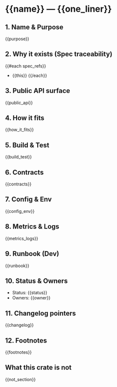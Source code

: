 # {{name}} — {{one_liner}}

## 1. Name & Purpose

{{purpose}}

## 2. Why it exists (Spec traceability)

{{#each spec_refs}}

- {{this}}
{{/each}}

## 3. Public API surface

{{public_api}}

## 4. How it fits

{{how_it_fits}}

## 5. Build & Test

{{build_test}}

## 6. Contracts

{{contracts}}

## 7. Config & Env

{{config_env}}

## 8. Metrics & Logs

{{metrics_logs}}

## 9. Runbook (Dev)

{{runbook}}

## 10. Status & Owners

- Status: {{status}}
- Owners: {{owner}}

## 11. Changelog pointers

{{changelog}}

## 12. Footnotes

{{footnotes}}

## What this crate is not

{{not_section}}
